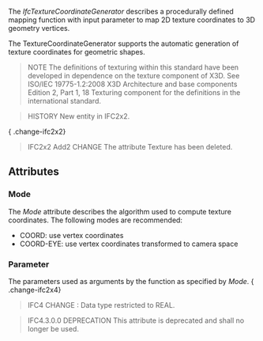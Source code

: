 The _IfcTextureCoordinateGenerator_ describes a procedurally defined mapping function with input parameter to map 2D texture coordinates to 3D geometry vertices.

<!-- end of short definition -->


The TextureCoordinateGenerator supports the automatic generation of texture coordinates for geometric shapes.

> NOTE The definitions of texturing within this standard have been developed in dependence on the texture component of X3D. See ISO/IEC 19775-1.2:2008 X3D Architecture and base components Edition 2, Part 1, 18 Texturing component for the definitions in the international standard.

> HISTORY New entity in IFC2x2.

{ .change-ifc2x2}
> IFC2x2 Add2 CHANGE The attribute Texture has been deleted.

## Attributes

### Mode
The _Mode_ attribute describes the algorithm used to compute texture coordinates. The following modes are recommended:

 * COORD: use vertex coordinates
 * COORD-EYE: use vertex coordinates transformed to camera space

### Parameter
The parameters used as arguments by the function as specified by _Mode_.
{ .change-ifc2x4}
> IFC4 CHANGE : Data type restricted to REAL.

> IFC4.3.0.0 DEPRECATION This attribute is deprecated and shall no longer be used.
